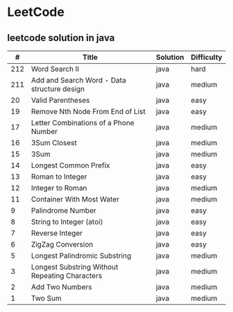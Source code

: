 # LeetCode

leetcode solution in java
--------------

| # | Title | Solution | Difficulty |
|---|-------|----------|------------|
|212|Word Search II|java|hard|
|211|Add and Search Word - Data structure design|java|medium|
|20|Valid Parentheses|java|easy|
|19|Remove Nth Node From End of List|java|easy|
|17|Letter Combinations of a Phone Number|java|medium|
|16|3Sum Closest|java|medium|
|15|3Sum|java|medium|
|14|Longest Common Prefix|java|easy|
|13|Roman to Integer|java|easy|
|12|Integer to Roman|java|medium|
|11|Container With Most Water|java|medium|
|9|Palindrome Number|java|easy|
|8|String to Integer (atoi)|java|easy|
|7|Reverse Integer|java|easy|
|6|ZigZag Conversion|java|easy|
|5|Longest Palindromic Substring|java|medium|
|3|Longest Substring Without Repeating Characters|java|medium|
|2|Add Two Numbers|java|medium|
|1|Two Sum|java|medium|

